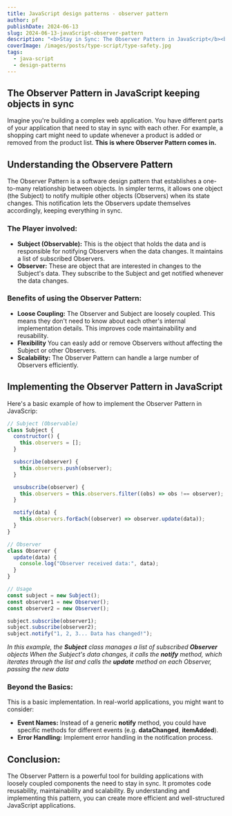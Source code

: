 ```yaml
---
title: JavaScript design patterns - observer pattern
author: pf
publishDate: 2024-06-13
slug: 2024-06-13-javaScript-observer-pattern
description: "<b>Stay in Sync: The Observer Pattern in JavaScript</b><br>Ever struggled to keep different parts of your web app updated? The Observer Pattern is here to help! It lets one object notify others when it changes, keeping everything in sync. Learn how it works and leverage it to build more efficient and scalable JavaScript applications."
coverImage: /images/posts/type-script/type-safety.jpg
tags:
  - java-script
  - design-patterns
---
```


## The Observer Pattern in JavaScript keeping objects in sync

Imagine you're building a complex web application. You have different parts of your application that need to stay in sync with each other. For example, a shopping cart might need to update whenever a product is added or removed from the product list. **This is where Observer Pattern comes in.**

## Understanding the Observere Pattern

The Observer Pattern is a software design pattern that establishes a one-to-many relationship between objects. In simpler terms, it allows one object (the Subject) to notify multiple other objects (Observers) when its state changes. This notification lets the Observers update themselves accordingly, keeping everything in sync.

### The Player involved:

- **Subject (Observable):** This is the object that holds the data and is responsible for notifying Observers when the data changes. It maintains a list of subscribed Observers.
- **Observer:** These are object that are interested in changes to the Subject's data. They subscribe to the Subject and get notified whenever the data changes.

### Benefits of using the Observer Pattern:

- **Loose Coupling:** The Observer and Subject are loosely coupled. This means they don't need to know about each other's internal implementation details. This improves code maintainability and reusability.
- **Flexibility** You can easly add or remove Observers without affecting the Subject or other Observers.
- **Scalability:** The Observer Pattern can handle a large number of Observers efficiently.

## Implementing the Observer Pattern in JavaScript

Here's a basic example of how to implement the Observer Pattern in JavaScrip:

```javascript
// Subject (Observable)
class Subject {
  constructor() {
    this.observers = [];
  }

  subscribe(observer) {
    this.observers.push(observer);
  }

  unsubscribe(observer) {
    this.observers = this.observers.filter((obs) => obs !== observer);
  }

  notify(data) {
    this.observers.forEach((observer) => observer.update(data));
  }
}

// Observer
class Observer {
  update(data) {
    console.log("Observer received data:", data);
  }
}

// Usage
const subject = new Subject();
const observer1 = new Observer();
const observer2 = new Observer();

subject.subscribe(observer1);
subject.subscribe(observer2);
subject.notify("1, 2, 3... Data has changed!");
```

_In this example, the **Subject** class manages a list of subscribed **Observer** objects When the Subject's data changes, it calls the **notify** method, which iterates through the list and calls the **update** method on each Observer, passing the new data_

### Beyond the Basics:

This is a basic implementation. In real-world applications, you might want to consider:

- **Event Names:** Instead of a generic **notify** method, you could have specific methods for different events (e.g. **dataChanged**, **itemAdded**).
- **Error Handling:** Implement error handling in the notification process.

## Conclusion:

The Observer Pattern is a powerful tool for building applications with loosely coupled components the need to stay in sync. It promotes code reusability, maintainability and scalability. By understanding and implementing this pattern, you can create more efficient and well-structured JavaScript applications.

